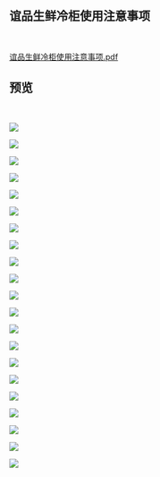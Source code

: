 ## 谊品生鲜冷柜使用注意事项

<br/>

<p><a href="http://qiniu.hello-meta.xyz/files/official/谊品生鲜冷柜使用注意事项.pdf">谊品生鲜冷柜使用注意事项.pdf</a></p>

## 预览

<br/>

![](https://gitee.com/GaloisFields/WORKFLOWS4COMPANY/raw/master/resources/pic/common/谊品生鲜冷柜使用注意事项_00.png)

![](https://gitee.com/GaloisFields/WORKFLOWS4COMPANY/raw/master/resources/pic/common/谊品生鲜冷柜使用注意事项_01.png)

![](https://gitee.com/GaloisFields/WORKFLOWS4COMPANY/raw/master/resources/pic/common/谊品生鲜冷柜使用注意事项_02.png)

![](https://gitee.com/GaloisFields/WORKFLOWS4COMPANY/raw/master/resources/pic/common/谊品生鲜冷柜使用注意事项_03.png)

![](https://gitee.com/GaloisFields/WORKFLOWS4COMPANY/raw/master/resources/pic/common/谊品生鲜冷柜使用注意事项_04.png)

![](https://gitee.com/GaloisFields/WORKFLOWS4COMPANY/raw/master/resources/pic/common/谊品生鲜冷柜使用注意事项_05.png)

![](https://gitee.com/GaloisFields/WORKFLOWS4COMPANY/raw/master/resources/pic/common/谊品生鲜冷柜使用注意事项_06.png)

![](https://gitee.com/GaloisFields/WORKFLOWS4COMPANY/raw/master/resources/pic/common/谊品生鲜冷柜使用注意事项_07.png)

![](https://gitee.com/GaloisFields/WORKFLOWS4COMPANY/raw/master/resources/pic/common/谊品生鲜冷柜使用注意事项_08.png)

![](https://gitee.com/GaloisFields/WORKFLOWS4COMPANY/raw/master/resources/pic/common/谊品生鲜冷柜使用注意事项_09.png)

![](https://gitee.com/GaloisFields/WORKFLOWS4COMPANY/raw/master/resources/pic/common/谊品生鲜冷柜使用注意事项_10.png)

![](https://gitee.com/GaloisFields/WORKFLOWS4COMPANY/raw/master/resources/pic/common/谊品生鲜冷柜使用注意事项_11.png)

![](https://gitee.com/GaloisFields/WORKFLOWS4COMPANY/raw/master/resources/pic/common/谊品生鲜冷柜使用注意事项_12.png)

![](https://gitee.com/GaloisFields/WORKFLOWS4COMPANY/raw/master/resources/pic/common/谊品生鲜冷柜使用注意事项_13.png)

![](https://gitee.com/GaloisFields/WORKFLOWS4COMPANY/raw/master/resources/pic/common/谊品生鲜冷柜使用注意事项_14.png)

![](https://gitee.com/GaloisFields/WORKFLOWS4COMPANY/raw/master/resources/pic/common/谊品生鲜冷柜使用注意事项_15.png)

![](https://gitee.com/GaloisFields/WORKFLOWS4COMPANY/raw/master/resources/pic/common/谊品生鲜冷柜使用注意事项_16.png)

![](https://gitee.com/GaloisFields/WORKFLOWS4COMPANY/raw/master/resources/pic/common/谊品生鲜冷柜使用注意事项_17.png)

![](https://gitee.com/GaloisFields/WORKFLOWS4COMPANY/raw/master/resources/pic/common/谊品生鲜冷柜使用注意事项_18.png)

![](https://gitee.com/GaloisFields/WORKFLOWS4COMPANY/raw/master/resources/pic/common/谊品生鲜冷柜使用注意事项_19.png)

![](https://gitee.com/GaloisFields/WORKFLOWS4COMPANY/raw/master/resources/pic/common/谊品生鲜冷柜使用注意事项_20.png)
